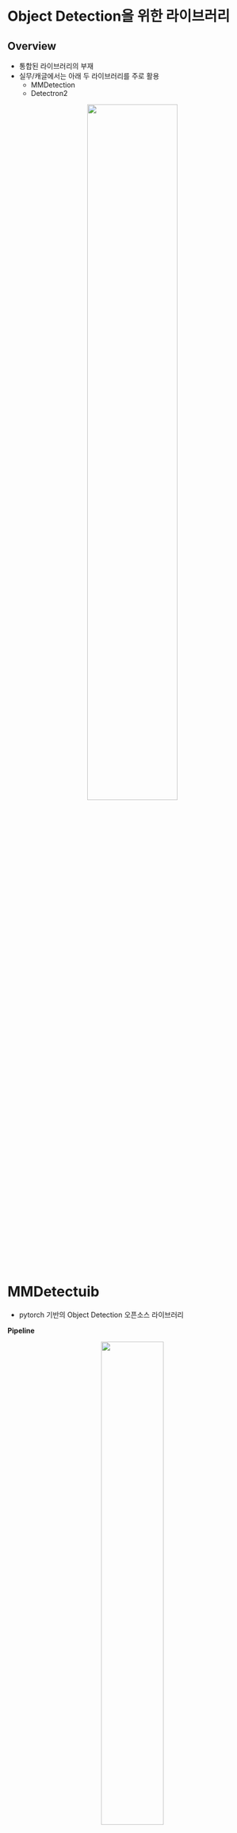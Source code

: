 # Object Detection을 위한 라이브러리
## Overview
- 통합된 라이브러리의 부재
- 실무/캐글에서는 아래 두 라이브러리를 주로 활용
  - MMDetection
  - Detectron2

<p align='center'><img src="https://user-images.githubusercontent.com/57162812/159211248-9e8b6d46-8918-4c03-acf4-8e8fb6efd9e8.png" width="60%"></p>

# MMDetectuib
- pytorch 기반의 Object Detection 오픈소스 라이브러리

**Pipeline**

<p align="center"><img src="https://user-images.githubusercontent.com/57162812/159211562-2cbbd30e-4fae-4a13-9542-ae47a4021c28.png" width="50%"></p>

- config 파일을 이용해 통제한다.
- Backbone : 입력 이미지를 feature map으로 변형
- Neck : backbone과 head를 연결, feature map을 재구성
- DenseHead : feature map의 dense location을 수행
- RoIHead : RoI 특징을 입력으로 받아 box 분류, 좌표 회귀 등을 예측


**Pipeline 미리보기**
- 라이브러리 및 모듈 import하기
  ```python
  from mmcv import Config
  from mmdet.datasets import build_dataset
  from mmdet.models import build_detector
  from mmdet.apls import train_detector
  from mmdet.datasets import (build_dataloader, build_dataset, replace_ImageToTensor)
  ```
  
- config 파일 불러오기
  ```python
  cfg = Config.fromfile('./configs/faster_rcnn/faster_rcnn_r50_fpn_1x_coco.py')
  ```
  
- config 수정하기
  ```python
  classes = {"UNKNOWN", "General trash", "Paper", "Paper pack", "Metal", "Glass",
             "Plastic", "Styrofoam", "Plastic bag", "Battery", "Clothing"}
  
  cfg.data.train.classes = classes
  cfg.data.train.img_prefix = PREFIX
  cfg.data.train.ann_file = PREFIX + 'train.json'
  cfg.data.train.pipeline[2]['img_scale'] = (512, 512)
  
  cfg.data.val.classes = classes
  cfg.data.val.img_prefix = PREFIX
  cfg.data.val.ann_file = PREFIX + 'val.json'
  cfg.data.val.pipeline[1]['img_scale'] = (512, 512)
  
  cfg.data.test.classes = classes
  cfg.data.test.img_prefix = PREFIX
  cfg.data.test.ann_file = PREFIX + 'test.json'
  cfg.data.test.pipeline[1]['img_scale'] = (512, 512)
  
  cfg.data.samples_per_gpu = 4
  
  cfg.seed = 2020
  cfg.gpu_ids = [0]
  cfg.work_dir = './work_dirs/faster_rcnn_r50_fpn_1x_trash'
  
  cfg.model.roi_head.bbox_head.num_classes = 11
  
  cfg.optimizer_config.grad_clip = dict(max_norm = 35, norm_type = 2)
  ```
  
- 모델, 데이터셋 build
  ```python
  model = build_detector(cfg.model)
  datasets = [build_dataset(cfg.data.train)]
  ```

- 학습
  ```python
  train_detector(model, datasets[0], cfg, distributed = False, validate = True)
  ```

## Config File
- configs를 통해 데이터셋부터 모델, scheduler, optimizer 정의 가능
- configs/base/ 폴더에 가장 기본이 되는 config 파일이 존재
  - dataset, model, scheduler, default_runtime
- 각각의 base/ 폴더에는 여러 버전의 config들이 담겨 있다.
  - Dataset : COCO, VOC, Cityscape
  - Model : faster_rcnn, retinanet, rpn

## Dataset

- Data pipeline
  <p align='center'><img src="https://user-images.githubusercontent.com/57162812/159232955-d798ca5b-6965-4d7f-b7d7-a630c4470baf.png" width ="100%"></p>

```python
train_pipeline = {
    dict(type = "LoadImageFromFile"),
    dict(type = "LoadAnnotations", with_bbox = True),
    dict(type = "Resize", img_scale = (1333, 800), keep_retio = True),
    dict(type = "RandomFlip", flip_ratio = 0.5),
    dict(type = "Normalize", **img_nrom_cfg),
    dict(type = "Pad", size_divisor = 32).
    dict(type = "DefaultFormatBundle"),
    dict(type = "Collect", keys = ['img', 'gt_bboxes'. 'gt_labels'])
    }
```

## Model
**2stage model**

```python
model = dict(
    # model 유형
    type = "FasterRCNN", 
    
    # Backbone : input image를 feature map으로 변형해주는 network
    backbone = dict( 
        type = "ResNet",
        depth = 50,
        num_stages = 4,
        out_indices = (0, 1, 2, 3),
        frozen_stage = 1,
        norm_cfg = dict(type = "BN", requires_grad = True).
        norm_eval = True,
        stype = 'pytorch',
        init_cfg = dict(type = 'Pretrained', checkpoint = "torchvision://resnet50"))
        
    # Neck : Bakcbone과 head를 연결, feature map을 재구성
    neck = dict( 
        type = "FPN",
        in_channels = [256, 512, 1024, 2048],
        out_channels = 256,
        num_outs = 5),
        
    # RPN_head : Region Proposal Network
    rpn_head = dict(
        type = "RPNHead",
        in_channels = 256,
        feat_channels = 256,
        anchor_generatro = dict(
            type = 'AnchorGenerator',
            scales = [8],
            ratios = [0.5, 1.0, 2.0],
            stride = [4, 8, 16, 32, 64]),
        bbox_coder = dict(
            type = "DeltaXYWHBBoxCoder",
            target_means = [.0, .0, .0, .0],
            target_stds = [1.0, 1.0, 1.0, 1.0]),
        loss_cls = dict(
            type = 'CrossEntropyLoss', use_sigmoid = True, loss_weight = 1.0),
        loss_bbox = dict(type = 'L1Loss', loss_weight = 1.0)),
    
    # RoI Head : Region of Interest
    roi_head=dict(
        type='StandardRoIHead',
        bbox_roi_extractor=dict(
            type='SingleRoIExtractor',
            roi_layer=dict(type='RoIAlign', output_size=7, sampling_ratio=0),
            out_channels=256,
            featmap_strides=[4, 8, 16, 32]),
        bbox_head=dict(
            type='Shared2FCBBoxHead',
            in_channels=256,
            fc_out_channels=1024,
            roi_feat_size=7,
            num_classes=80,
            bbox_coder=dict(
                type='DeltaXYWHBBoxCoder',
                target_means=[0., 0., 0., 0.],
                target_stds=[0.1, 0.1, 0.2, 0.2]),
            reg_class_agnostic=False,
            loss_cls=dict(
                type='CrossEntropyLoss', use_sigmoid=False, loss_weight=1.0),
            loss_bbox=dict(type='L1Loss', loss_weight=1.0))))
```

## Runtimes settings
- Optimizer
  - SGD, Adam
  ```python
  optimizer = dict(type = "SGD", lr = 0.02, momentum = 0.9, weight_decay = 0.0001)
  optimizer_config = dict(grad_clip = None)
  ```
- Training Schedules
  ```python
  lr_config = dict(
      policy = 'step',
      warmup = 'lienar',
      warmup_iters = 500,
      warmup_ratio = 0.001,
      step = [8, 11])
  runner = dict(type = 'EpochBaseedRUnner', max_epochs = 12) 
  ```
  
# Detectron2
- Facebook AI Research의 Pytorch 기반 라이브러리

**Pipeline**
- Setup Config
- Setup Trainer
  - build_model
  - buile_detectron_train/test_loader
  - build_optimizer
  - build_lr_scheduler
- Start Training

**Pipeline 미리보기**
```python
import os
import detectron2
from detectron2.utils.logger import setup_logger
setup_logger()

from detectron2 import model_zoo
from detectron2.config import get_cfg
from detectron2.engine  import DefaultTrainer
from detectron2.data import DatasetCatalog, MetadataCatalog
from detectron2.data.datasets import register_coco_instances

# data 등록하기
register_coco_instances("coco_trash_train", {}, "/home/data/data/train.json", "/home/data/data/")
register_coco_instances("coco_trash_val", {}, "/home/data/data/val.json", "/home/data/data/")

# config 파일 불러오기
cfg = get_cfg()
cfg.merge_from_file(model_zoo.get_config_file("COCO-Detection/faster_rcnn_R_101_FPN_3x.yaml"))

# config 수정하기
cfg.DATASETS.TRAIN = ("coco_trash_train", )
cfg.DATASETS.TEST = ("coco_trash_val", )

cfg.DATALOADER.NUM_WORKERS = 2

cfg.MODEL.WEIGHTS = model_zoo.get_checkpoint_url("COCO-Detection/faster_rcnn_R_101_FPN_3x.yaml")

cfg.SOLVER.IMS_PER_BATCH = 4
cfg.SOLVER.BASE_LR = 0.0001
cfg.SOLVER.MAX_ITER = 3000 # epoch = max_iter * batch_size / total_num_images
cfg.SOLVER.STEP = (1000, 15000)
cfg.SOLVER.GAMMA = 0.05

cfg.MODEL.ROI_HEADS.BATCH_SIZE_PER_IMAGE 128
cfg.MODEL.ROI_HEADS.NUM_CLASSES = 11

cfg.TEST.EVAL_PER100 = 500

# Augmentation mapper 정의
# 직접 Augmentation을 만들어야한다. 따라서 자유롭다.
# 사전에 정의된 Augmentation module 외에는 응요이 어렵다.
def MyMapper(dataset_dict):
    dataset_dict = copy.deepcopy(dataset_dict)
    ...
    return dataset_dict

class MyTrainer(DefaultTrainer):

  @classmethod
  def build_train_loader(cls, cfg, sampler = None):
      return build_detection_train_loader(cfg, mapper = MyMapper, sampler = sampler)
      
  @classmethod
  def build_evaluator(cls, cgf, dataset_name, output_folder = None):
    if output_folder is None:
        os.makedirs("./output_eval", exist_ok = True)
        output_folder = "./output_eval"
    return COCOEvaluator(dataset_name, cfg, False, ouptut_folder)
    
# 학습
os.makedirs(cfg.OUTPUT_DIR, exist_ok = True)
trainer = MyTrainer(cfg)
trainer.resume_or_load(resume = False)
trainer.train()
```

